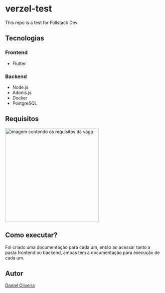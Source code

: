 # verzel-test

This repo is a test for Fullstack Dev

## Tecnologias

### Frontend

- Flutter

### Backend

- Node.js
- Adonis.js
- Docker
- PostgreSQL

## Requisitos

<img src="https://github.com/danielbarrosdeoliveira/verzel-test/assets/28925159/84a578bc-4386-4453-8a39-008ea36a568b" width="300" alt="imagem contendo os requisitos da vaga">

## Como executar?

Foi criado uma documentação para cada um, então ao acessar tanto a pasta frontend ou backend, ambas tem a documentação para execução de cada um.

## Autor

[Daniel Oliveira](https://github.com/danielbarrosdeoliveira)
